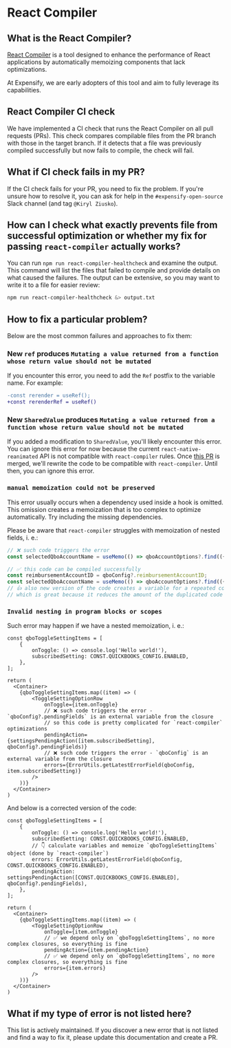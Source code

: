 # React Compiler

## What is the React Compiler?

[React Compiler](https://react.dev/learn/react-compiler) is a tool designed to enhance the performance of React applications by automatically memoizing components that lack optimizations.

At Expensify, we are early adopters of this tool and aim to fully leverage its capabilities.

## React Compiler CI check

We have implemented a CI check that runs the React Compiler on all pull requests (PRs). This check compares compilable files from the PR branch with those in the target branch. If it detects that a file was previously compiled successfully but now fails to compile, the check will fail.

## What if CI check fails in my PR?

If the CI check fails for your PR, you need to fix the problem. If you're unsure how to resolve it, you can ask for help in the `#expensify-open-source` Slack channel (and tag `@Kiryl Ziusko`).

## How can I check what exactly prevents file from successful optimization or whether my fix for passing `react-compiler` actually works?

You can run `npm run react-compiler-healthcheck` and examine the output. This command will list the files that failed to compile and provide details on what caused the failures. The output can be extensive, so you may want to write it to a file for easier review:

```bash
npm run react-compiler-healthcheck &> output.txt
```

## How to fix a particular problem?

Below are the most common failures and approaches to fix them:

### New `ref` produces `Mutating a value returned from a function whose return value should not be mutated`

If you encounter this error, you need to add the `Ref` postfix to the variable name. For example:

```diff
-const rerender = useRef();
+const rerenderRef = useRef()
```

### New `SharedValue` produces `Mutating a value returned from a function whose return value should not be mutated`

If you added a modification to `SharedValue`, you'll likely encounter this error. You can ignore this error for now because the current `react-native-reanimated` API is not compatible with `react-compiler` rules. Once [this PR](https://github.com/software-mansion/react-native-reanimated/pull/6312) is merged, we'll rewrite the code to be compatible with `react-compiler`. Until then, you can ignore this error.

### `manual memoization could not be preserved`

This error usually occurs when a dependency used inside a hook is omitted. This omission creates a memoization that is too complex to optimize automatically. Try including the missing dependencies.

Please be aware that `react-compiler` struggles with memoization of nested fields, i. e.:

```ts
// ❌ such code triggers the error
const selectedQboAccountName = useMemo(() => qboAccountOptions?.find(({id}) => id === qboConfig?.reimbursementAccountID)?.name, [qboAccountOptions, qboConfig?.reimbursementAccountID]);

// ✅ this code can be compiled successfully
const reimbursementAccountID = qboConfig?.reimbursementAccountID;
const selectedQboAccountName = useMemo(() => qboAccountOptions?.find(({id}) => id === reimbursementAccountID)?.name, [qboAccountOptions, reimbursementAccountID]);
// 👍 also new version of the code creates a variable for a repeated code
// which is great because it reduces the amount of the duplicated code
```

### `Invalid nesting in program blocks or scopes`

Such error may happen if we have a nested memoization, i. e.:

```tsx
const qboToggleSettingItems = [
    {
        onToggle: () => console.log('Hello world!'),
        subscribedSetting: CONST.QUICKBOOKS_CONFIG.ENABLED,
    },
];

return (
  <Container>
    {qboToggleSettingItems.map((item) => (
        <ToggleSettingOptionRow
            onToggle={item.onToggle}
            // ❌ such code triggers the error - `qboConfig?.pendingFields` is an external variable from the closure
            // so this code is pretty complicated for `react-compiler` optimizations 
            pendingAction={settingsPendingAction([item.subscribedSetting], qboConfig?.pendingFields)}
            // ❌ such code triggers the error - `qboConfig` is an external variable from the closure
            errors={ErrorUtils.getLatestErrorField(qboConfig, item.subscribedSetting)}
        />
    ))}
  </Container>
)
```

And below is a corrected version of the code:

```tsx
const qboToggleSettingItems = [
    {
        onToggle: () => console.log('Hello world!'),
        subscribedSetting: CONST.QUICKBOOKS_CONFIG.ENABLED,
        // 👇 calculate variables and memoize `qboToggleSettingItems` object (done by `react-compiler`)
        errors: ErrorUtils.getLatestErrorField(qboConfig, CONST.QUICKBOOKS_CONFIG.ENABLED),
        pendingAction: settingsPendingAction([CONST.QUICKBOOKS_CONFIG.ENABLED], qboConfig?.pendingFields),
    },
];

return (
  <Container>
    {qboToggleSettingItems.map((item) => (
        <ToggleSettingOptionRow
            onToggle={item.onToggle}
            // ✅ we depend only on `qboToggleSettingItems`, no more complex closures, so everything is fine
            pendingAction={item.pendingAction}
            // ✅ we depend only on `qboToggleSettingItems`, no more complex closures, so everything is fine
            errors={item.errors}
        />
    ))}
  </Container>
)
```

## What if my type of error is not listed here?

This list is actively maintained. If you discover a new error that is not listed and find a way to fix it, please update this documentation and create a PR.
